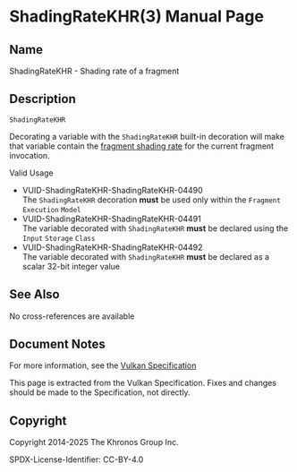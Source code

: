 # ShadingRateKHR(3) Manual Page

## Name

ShadingRateKHR - Shading rate of a fragment



## [](#_description)Description

`ShadingRateKHR`

Decorating a variable with the `ShadingRateKHR` built-in decoration will make that variable contain the [fragment shading rate](https://registry.khronos.org/vulkan/specs/latest/html/vkspec.html#primsrast-fragment-shading-rate) for the current fragment invocation.

Valid Usage

- [](#VUID-ShadingRateKHR-ShadingRateKHR-04490)VUID-ShadingRateKHR-ShadingRateKHR-04490  
  The `ShadingRateKHR` decoration **must** be used only within the `Fragment` `Execution` `Model`
- [](#VUID-ShadingRateKHR-ShadingRateKHR-04491)VUID-ShadingRateKHR-ShadingRateKHR-04491  
  The variable decorated with `ShadingRateKHR` **must** be declared using the `Input` `Storage` `Class`
- [](#VUID-ShadingRateKHR-ShadingRateKHR-04492)VUID-ShadingRateKHR-ShadingRateKHR-04492  
  The variable decorated with `ShadingRateKHR` **must** be declared as a scalar 32-bit integer value

## [](#_see_also)See Also

No cross-references are available

## [](#_document_notes)Document Notes

For more information, see the [Vulkan Specification](https://registry.khronos.org/vulkan/specs/latest/html/vkspec.html#ShadingRateKHR)

This page is extracted from the Vulkan Specification. Fixes and changes should be made to the Specification, not directly.

## [](#_copyright)Copyright

Copyright 2014-2025 The Khronos Group Inc.

SPDX-License-Identifier: CC-BY-4.0